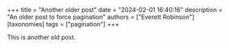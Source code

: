 +++
title =  "Another older post"
date =   "2024-02-01 16:40:16"
description = "An older post to force pagination"
authors = ["Everett Robinson"]
[taxonomies]
tags = ["pagination"]
+++

This is another old post.
